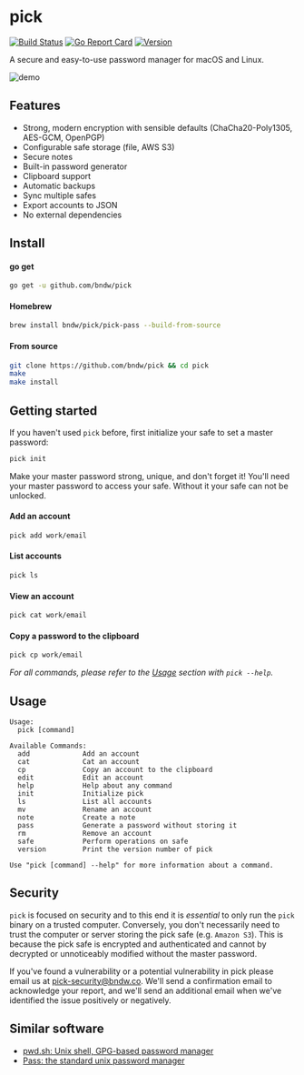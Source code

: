 pick
====
[![Build Status](https://travis-ci.org/bndw/pick.svg?branch=master)](https://travis-ci.org/bndw/pick)
[![Go Report Card](https://goreportcard.com/badge/github.com/bndw/pick)](https://goreportcard.com/report/github.com/bndw/pick)
[![Version](https://img.shields.io/github/release/bndw/pick.svg)](https://github.com/bndw/pick/releases/latest)

A secure and easy-to-use password manager for macOS and Linux.

![demo](https://user-images.githubusercontent.com/4248167/29298817-564f4f54-811f-11e7-9a54-934afa1374df.gif)

## Features

* Strong, modern encryption with sensible defaults (ChaCha20-Poly1305, AES-GCM, OpenPGP)
* Configurable safe storage (file, AWS S3)
* Secure notes
* Built-in password generator
* Clipboard support
* Automatic backups
* Sync multiple safes
* Export accounts to JSON
* No external dependencies

## Install

#### go get

```sh
go get -u github.com/bndw/pick
```

#### Homebrew

```sh
brew install bndw/pick/pick-pass --build-from-source
```


#### From source

```sh
git clone https://github.com/bndw/pick && cd pick
make
make install
```

## Getting started

If you haven't used `pick` before, first initialize your safe to set a master
password:
```sh
pick init
```
Make your master password strong, unique, and don't forget it! You'll need your
master password to access your safe. Without it your safe can not be unlocked.

#### Add an account

```sh
pick add work/email
```

#### List accounts
 
```sh
pick ls
```

#### View an account

```sh
pick cat work/email
```

#### Copy a password to the clipboard

```sh
pick cp work/email
```

*For all commands, please refer to the [Usage](#usage) section with `pick --help`.*

## Usage

```
Usage:
  pick [command]

Available Commands:
  add             Add an account
  cat             Cat an account
  cp              Copy an account to the clipboard
  edit            Edit an account
  help            Help about any command
  init            Initialize pick
  ls              List all accounts
  mv              Rename an account
  note            Create a note
  pass            Generate a password without storing it
  rm              Remove an account
  safe            Perform operations on safe
  version         Print the version number of pick

Use "pick [command] --help" for more information about a command.
```

## Security

`pick` is focused on security and to this end it is _essential_ to only run the 
`pick` binary on a trusted computer. Conversely, you don't necessarily need to 
trust the computer or server storing the pick safe (e.g. `Amazon S3`). This is
because the pick safe is encrypted and authenticated and cannot by decrypted or
unnoticeably modified without the master password.

If you've found a vulnerability or a potential vulnerability in pick please
email us at pick-security@bndw.co. We'll send a confirmation email to
acknowledge your report, and we'll send an additional email when we've
identified the issue positively or negatively.

## Similar software
* [pwd.sh: Unix shell, GPG-based password manager](https://github.com/drduh/pwd.sh)
* [Pass: the standard unix password manager](https://www.passwordstore.org/)
